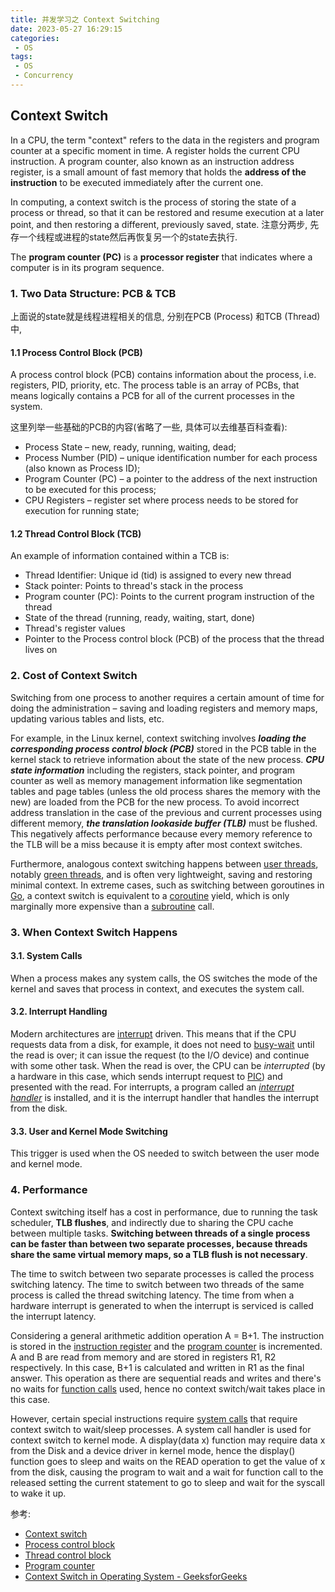 ```yaml
---
title: 并发学习之 Context Switching
date: 2023-05-27 16:29:15
categories:
 - OS
tags:
 - OS
 - Concurrency
---
```


## Context Switch

In a CPU, the term "context" refers to the data in the registers and program counter at a specific moment in time. A register holds the current CPU instruction. A program counter, also known as an instruction address register, is a small amount of fast memory that holds the **address of the instruction** to be executed immediately after the current one.

In computing, a context switch is the process of storing the state of a process or thread, so that it can be restored and resume execution at a later point, and then restoring a different, previously saved, state. 注意分两步, 先存一个线程或进程的state然后再恢复另一个的state去执行. 

The **program counter (PC)** is a **processor register** that indicates where a computer is in its program sequence. 

### 1. Two Data Structure: PCB & TCB

上面说的state就是线程进程相关的信息, 分别在PCB (Process) 和TCB (Thread) 中, 

#### 1.1 Process Control Block (PCB)

A process control block (PCB) contains information about the process, i.e. registers, PID, priority, etc. The process table is an array of PCBs, that means logically contains a PCB for all of the current processes in the system. 

这里列举一些基础的PCB的内容(省略了一些, 具体可以去维基百科查看):

- Process State – new, ready, running, waiting, dead;
- Process Number (PID) – unique identification number for each process (also known as Process ID);
- Program Counter (PC) – a pointer to the address of the next instruction to be executed for this process;
- CPU Registers – register set where process needs to be stored for execution for running state;

#### 1.2 **Thread Control Block** (**TCB**)

An example of information contained within a TCB is:

- Thread Identifier: Unique id (tid) is assigned to every new thread
- Stack pointer: Points to thread's stack in the process
- Program counter (PC): Points to the current program instruction of the thread
- State of the thread (running, ready, waiting, start, done)
- Thread's register values
- Pointer to the Process control block (PCB) of the process that the thread lives on

### 2. Cost of Context Switch

Switching from one process to another requires a certain amount of time for doing the administration – saving and loading registers and memory maps, updating various tables and lists, etc. 

For example, in the Linux kernel, context switching involves ***loading the corresponding process control block (PCB)*** stored in the PCB table in the kernel stack to retrieve information about the state of the new process. ***CPU state information*** including the registers, stack pointer, and program counter as well as memory management information like segmentation tables and page tables (unless the old process shares the memory with the new) are loaded from the PCB for the new process. To avoid incorrect address translation in the case of the previous and current processes using different memory, ***the translation lookaside buffer (TLB)*** must be flushed. This negatively affects performance because every memory reference to the TLB will be a miss because it is empty after most context switches. 

Furthermore, analogous context switching happens between [user threads](https://en.wikipedia.org/wiki/User_thread), notably [green threads](https://en.wikipedia.org/wiki/Green_thread), and is often very lightweight, saving and restoring minimal context. In extreme cases, such as switching between goroutines in [Go](https://en.wikipedia.org/wiki/Go_(programming_language)), a context switch is equivalent to a [coroutine](https://en.wikipedia.org/wiki/Coroutine) yield, which is only marginally more expensive than a [subroutine](https://en.wikipedia.org/wiki/Subroutine) call.

### 3. When Context Switch Happens

#### 3.1. System Calls

 When a process makes any system calls, the OS switches the mode of the kernel and saves that process in context, and executes the system call.

#### 3.2. Interrupt Handling

Modern architectures are [interrupt](https://en.wikipedia.org/wiki/Interrupt) driven. This means that if the CPU requests data from a disk, for example, it does not need to [busy-wait](https://en.wikipedia.org/wiki/Busy-wait) until the read is over; it can issue the request (to the I/O device) and continue with some other task. When the read is over, the CPU can be *interrupted* (by a hardware in this case, which sends interrupt request to [PIC](https://en.wikipedia.org/wiki/Programmable_interrupt_controller)) and presented with the read. For interrupts, a program called an *[interrupt handler](https://en.wikipedia.org/wiki/Interrupt_handler)* is installed, and it is the interrupt handler that handles the interrupt from the disk.

#### 3.3. User and Kernel Mode Switching

This trigger is used when the OS needed to switch between the user mode and kernel mode.

### 4. Performance

Context switching itself has a cost in performance, due to running the task scheduler, **TLB flushes**, and indirectly due to sharing the CPU cache between multiple tasks. **Switching between threads of a single process can be faster than between two separate processes, because threads share the same virtual memory maps, so a TLB flush is not necessary**.

The time to switch between two separate processes is called the process switching latency. The time to switch between two threads of the same process is called the thread switching latency. The time from when a hardware interrupt is generated to when the interrupt is serviced is called the interrupt latency. 

Considering a general arithmetic addition operation A = B+1. The instruction is stored in the [instruction register](https://en.wikipedia.org/wiki/Instruction_register) and the [program counter](https://en.wikipedia.org/wiki/Program_counter) is incremented. A and B are read from memory and are stored in registers R1, R2 respectively. In this case, B+1 is calculated and written in R1 as the final answer. This operation as there are sequential reads and writes and there's no waits for [function calls](https://en.wikipedia.org/wiki/Subroutine) used, hence no context switch/wait takes place in this case.

However, certain special instructions require [system calls](https://en.wikipedia.org/wiki/System_call) that require context switch to wait/sleep processes.  A system call handler is used for context switch to kernel mode. A display(data x) function may require data x from the Disk and a device driver in kernel mode, hence the display() function goes to sleep and waits on the READ operation to get the value of x from the disk, causing the program to wait and a wait for function call to the released setting the current statement to go to sleep and wait for the syscall to wake it up. 

参考:

- [Context switch](https://en.wikipedia.org/wiki/Context_switch)
- [Process control block](https://en.wikipedia.org/wiki/Process_control_block)
- [Thread control block](https://en.wikipedia.org/wiki/Thread_control_block)
- [Program counter](https://en.wikipedia.org/wiki/Program_counter)
- [Context Switch in Operating System - GeeksforGeeks](https://www.geeksforgeeks.org/context-switch-in-operating-system/)

